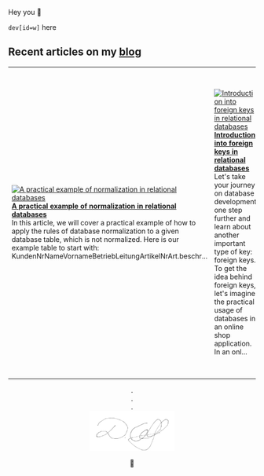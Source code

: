 Hey you 👋

`dev[id=w]` here

## Recent articles on my [blog](https://xn--david-9u04d.to)

<!-- HASHNODE_BLOG:START -->
<table><tr><td><a href="https://devid.hashnode.dev/a-practical-example-of-normalization-in-relational-databases-ckw32d74b0032vqs1filf75oc" title="A practical example of normalization in relational databases"><img src="https://cdn.hashnode.com/res/hashnode/image/upload/v1636907414919/SjHmqsZiR.png" alt="A practical example of normalization in relational databases"   /></a>
<a href="https://devid.hashnode.dev/a-practical-example-of-normalization-in-relational-databases-ckw32d74b0032vqs1filf75oc" title="A practical example of normalization in relational databases"><strong>A practical example of normalization in relational databases</strong></a>
<br/> In this article, we will cover a practical example of how to apply the  rules of database normalization  to a given database table, which is not normalized.
Here is our example table to start with:
KundenNrNameVornameBetriebLeitungArtikelNrArt.beschr...</td><td><a href="https://devid.hashnode.dev/introduction-into-foreign-keys-in-relational-databases-ckw1dn6o004ugs1s1fspx8xl0" title="Introduction into foreign keys in relational databases"><img src="https://cdn.hashnode.com/res/hashnode/image/upload/v1636894229076/SE5VpYPju.png" alt="Introduction into foreign keys in relational databases"   /></a>
<a href="https://devid.hashnode.dev/introduction-into-foreign-keys-in-relational-databases-ckw1dn6o004ugs1s1fspx8xl0" title="Introduction into foreign keys in relational databases"><strong>Introduction into foreign keys in relational databases</strong></a>
<br/> Let's take your journey on database development one step further and learn about another important type of key: foreign keys.
To get the idea behind foreign keys, let's imagine the practical usage of databases in an online shop application.
In an onl...</td><td><a href="https://devid.hashnode.dev/introduction-into-primary-keys-in-relational-databases-ckw080p5p0fj2z2s1hjqg11ti" title="Introduction into primary keys in relational databases"><img src="https://cdn.hashnode.com/res/hashnode/image/upload/v1636891848910/ntfF-xYcv.png" alt="Introduction into primary keys in relational databases"   /></a>
<a href="https://devid.hashnode.dev/introduction-into-primary-keys-in-relational-databases-ckw080p5p0fj2z2s1hjqg11ti" title="Introduction into primary keys in relational databases"><strong>Introduction into primary keys in relational databases</strong></a>
<br/> You just learned about the core concept of relational databases and how they are built up in databases, tables, rows, and columns? And now you want to take it further — good decision. In this article, we will speak about an important concept in the d...</td><td><a href="https://devid.hashnode.dev/introduction-into-relational-databases-ckvz6p9hs09ww29s1f3gmf7mx" title="Introduction into relational databases"><img src="https://cdn.hashnode.com/res/hashnode/image/upload/v1636882137203/82M2Zb1A7.png" alt="Introduction into relational databases"   /></a>
<a href="https://devid.hashnode.dev/introduction-into-relational-databases-ckvz6p9hs09ww29s1f3gmf7mx" title="Introduction into relational databases"><strong>Introduction into relational databases</strong></a>
<br/> You probably already heard about databases at some point. 
You want to face it and learn a little more about 

what databases actually are,
how they are built up,
and which components together form a complete database? 

Then read on, we will cover a...</td></tr></table>
<!-- HASHNODE_BLOG:END -->

<p align=center>
    . <br>
    . <br>
    . <br>
   <img src=signature.svg alt=Signature width=34%>
</p>
<!--
<p align=center>
  <i>
    d a v i d <br>
    w o l f
  </i>
</p>
-->
<p align=center>
  🐺
</p>

